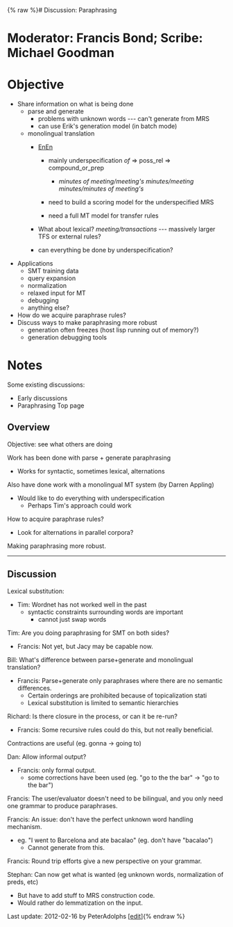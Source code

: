 {% raw %}# Discussion: Paraphrasing

# Moderator: Francis Bond; Scribe: Michael Goodman

# Objective

- Share information on what is being done
  - parse and generate
    - problems with unknown words --- can't generate from MRS
    - can use Erik's generation model (in batch mode)
  - monolingual translation
    - [EnEn](/EnEn)
      
      - mainly underspecification *of* =&gt; poss\_rel =&gt;
compound\_or\_prep
        
        - *minutes of meeting/meeting's minutes/meeting
minutes/minutes of meeting's*
      - need to build a scoring model for the underspecified MRS
      - need a full MT model for transfer rules
    - What about lexical? *meeting/transactions* --- massively
larger TFS or external rules?
    - can everything be done by underspecification?
- Applications
  - SMT training data
  - query expansion
  - normalization
  - relaxed input for MT
  - debugging
  - anything else?
- How do we acquire paraphrase rules?
- Discuss ways to make paraphrasing more robust
  - generation often freezes (host lisp running out of memory?)
  - generation debugging tools

# Notes

Some existing discussions:

- Early discussions
- Paraphrasing Top page

## Overview

Objective: see what others are doing

Work has been done with parse + generate paraphrasing

- Works for syntactic, sometimes lexical, alternations

Also have done work with a monolingual MT system (by Darren Appling)

- Would like to do everything with underspecification
  - Perhaps Tim's approach could work

How to acquire paraphrase rules?

- Look for alternations in parallel corpora?

Making paraphrasing more robust.

* * *

## Discussion

Lexical substitution:

- Tim: Wordnet has not worked well in the past
  - syntactic constraints surrounding words are important
    - cannot just swap words

Tim: Are you doing paraphrasing for SMT on both sides?

- Francis: Not yet, but Jacy may be capable now.

Bill: What's difference between parse+generate and monolingual
translation?

- Francis: Parse+generate only paraphrases where there are no semantic
differences.
  - Certain orderings are prohibited because of topicalization stati
  - Lexical substitution is limited to semantic hierarchies

Richard: Is there closure in the process, or can it be re-run?

- Francis: Some recursive rules could do this, but not really
beneficial.

Contractions are useful (eg. gonna -&gt; going to)

Dan: Allow informal output?

- Francis: only formal output.
  - some corrections have been used (eg. "go to the the bar" -&gt;
"go to the bar")

Francis: The user/evaluator doesn't need to be bilingual, and you only
need one grammar to produce paraphrases.

Francis: An issue: don't have the perfect unknown word handling
mechanism.

- eg. "I went to Barcelona and ate bacalao" (eg. don't have "bacalao")
  - Cannot generate from this.

Francis: Round trip efforts give a new perspective on your grammar.

Stephan: Can now get what is wanted (eg unknown words, normalization of
preds, etc)

- But have to add stuff to MRS construction code.
- Would rather do lemmatization on the input.

Last update: 2012-02-16 by PeterAdolphs [[edit](https://github.com/delph-in/docs/wiki/BarcelonaParaphrasing/_edit)]{% endraw %}